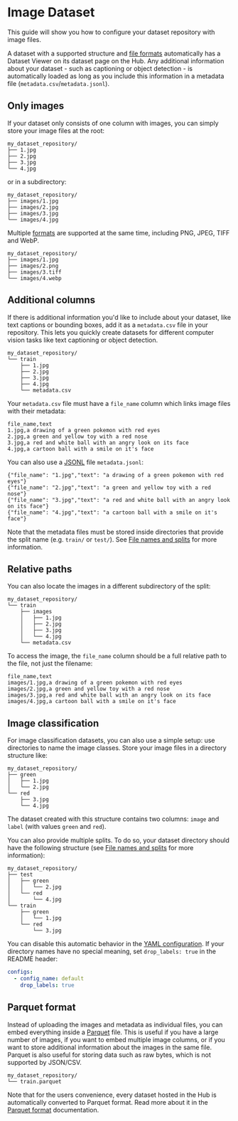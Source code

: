 # Image Dataset

This guide will show you how to configure your dataset repository with image files.

A dataset with a supported structure and [file formats](./datasets-adding#file-formats) automatically has a Dataset Viewer on its dataset page on the Hub. Any additional information about your dataset - such as captioning or object detection - is automatically loaded as long as you include this information in a metadata file (`metadata.csv`/`metadata.jsonl`).

## Only images

If your dataset only consists of one column with images, you can simply store your image files at the root:

```
my_dataset_repository/
├── 1.jpg
├── 2.jpg
├── 3.jpg
└── 4.jpg
```

or in a subdirectory:

```
my_dataset_repository/
├── images/1.jpg
├── images/2.jpg
├── images/3.jpg
└── images/4.jpg
```

Multiple [formats](./datasets-adding#file-formats) are supported at the same time, including PNG, JPEG, TIFF and WebP.

```
my_dataset_repository/
├── images/1.jpg
├── images/2.png
├── images/3.tiff
└── images/4.webp
```

## Additional columns

If there is additional information you'd like to include about your dataset, like text captions or bounding boxes, add it as a `metadata.csv` file in your repository. This lets you quickly create datasets for different computer vision tasks like text captioning or object detection.

```
my_dataset_repository/
└── train
    ├── 1.jpg
    ├── 2.jpg
    ├── 3.jpg
    ├── 4.jpg
    └── metadata.csv
```

Your `metadata.csv` file must have a `file_name` column which links image files with their metadata:

```csv
file_name,text
1.jpg,a drawing of a green pokemon with red eyes
2.jpg,a green and yellow toy with a red nose
3.jpg,a red and white ball with an angry look on its face
4.jpg,a cartoon ball with a smile on it's face
```

You can also use a [JSONL](https://jsonlines.org/) file `metadata.jsonl`:

```jsonl
{"file_name": "1.jpg","text": "a drawing of a green pokemon with red eyes"}
{"file_name": "2.jpg","text": "a green and yellow toy with a red nose"}
{"file_name": "3.jpg","text": "a red and white ball with an angry look on its face"}
{"file_name": "4.jpg","text": "a cartoon ball with a smile on it's face"}
```

Note that the metadata files must be stored inside directories that provide the split name (e.g. `train/` or `test/`). See [File names and splits](./datasets-file-names-and-splits) for more information.

## Relative paths

You can also locate the images in a different subdirectory of the split:

```
my_dataset_repository/
└── train
    ├── images
    │   ├── 1.jpg
    │   ├── 2.jpg
    │   ├── 3.jpg
    │   └── 4.jpg
    └── metadata.csv
```

To access the image, the `file_name` column should be a full relative path to the file, not just the filename:

```csv
file_name,text
images/1.jpg,a drawing of a green pokemon with red eyes
images/2.jpg,a green and yellow toy with a red nose
images/3.jpg,a red and white ball with an angry look on its face
images/4.jpg,a cartoon ball with a smile on it's face
```

## Image classification

For image classification datasets, you can also use a simple setup: use directories to name the image classes. Store your image files in a directory structure like:

```
my_dataset_repository/
├── green
│   ├── 1.jpg
│   └── 2.jpg
└── red
    ├── 3.jpg
    └── 4.jpg
```

The dataset created with this structure contains two columns: `image` and `label` (with values `green` and `red`).

You can also provide multiple splits. To do so, your dataset directory should have the following structure (see [File names and splits](./datasets-file-names-and-splits) for more information):

```
my_dataset_repository/
├── test
│   ├── green
│   │   └── 2.jpg
│   └── red
│       └── 4.jpg
└── train
    ├── green
    │   └── 1.jpg
    └── red
        └── 3.jpg
```

You can disable this automatic behavior in the [YAML configuration](./datasets-manual-configuration.md). If your directory names have no special meaning, set `drop_labels: true` in the README header:

```yaml
configs:
  - config_name: default
    drop_labels: true
```

## Parquet format

Instead of uploading the images and metadata as individual files, you can embed everything inside a [Parquet](https://parquet.apache.org/) file. This is useful if you have a large number of images, if you want to embed multiple image columns, or if you want to store additional information about the images in the same file. Parquet is also useful for storing data such as raw bytes, which is not supported by JSON/CSV.

```
my_dataset_repository/
└── train.parquet
```

Note that for the users convenience, every dataset hosted in the Hub is automatically converted to Parquet format. Read more about it in the [Parquet format](./datasets-viewer#access-the-parquet-files) documentation.
